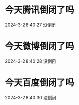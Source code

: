 # 今天腾讯倒闭了吗

2024-3-2 8:40:27 没倒闭

# 今天微博倒闭了吗

2024-3-2 8:40:28 没倒闭

# 今天百度倒闭了吗

2024-3-2 8:40:30 没倒闭

